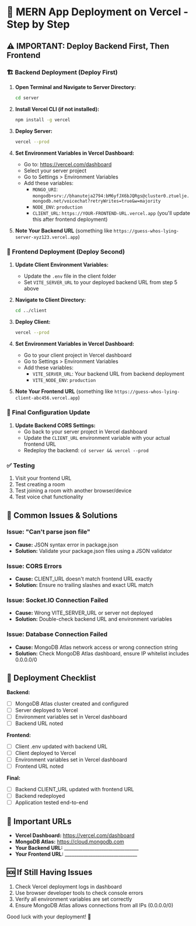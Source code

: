 # 🚀 MERN App Deployment on Vercel - Step by Step

## ⚠️ IMPORTANT: Deploy Backend First, Then Frontend

### 🏗️ Backend Deployment (Deploy First)

1. **Open Terminal and Navigate to Server Directory:**
   ```bash
   cd server
   ```

2. **Install Vercel CLI (if not installed):**
   ```bash
   npm install -g vercel
   ```

3. **Deploy Server:**
   ```bash
   vercel --prod
   ```

4. **Set Environment Variables in Vercel Dashboard:**
   - Go to: https://vercel.com/dashboard
   - Select your server project
   - Go to Settings > Environment Variables
   - Add these variables:
     - `MONGO_URI`: `mongodb+srv://bhanuteja2794:bM6yfJX6bJQRgs@cluster0.ztuelje.mongodb.net/voicechat?retryWrites=true&w=majority`
     - `NODE_ENV`: `production`
     - `CLIENT_URL`: `https://YOUR-FRONTEND-URL.vercel.app` (you'll update this after frontend deployment)

5. **Note Your Backend URL** (something like `https://guess-whos-lying-server-xyz123.vercel.app`)

### 🎨 Frontend Deployment (Deploy Second)

1. **Update Client Environment Variables:**
   - Update the `.env` file in the client folder
   - Set `VITE_SERVER_URL` to your deployed backend URL from step 5 above

2. **Navigate to Client Directory:**
   ```bash
   cd ../client
   ```

3. **Deploy Client:**
   ```bash
   vercel --prod
   ```

4. **Set Environment Variables in Vercel Dashboard:**
   - Go to your client project in Vercel dashboard
   - Go to Settings > Environment Variables
   - Add these variables:
     - `VITE_SERVER_URL`: Your backend URL from backend deployment
     - `VITE_NODE_ENV`: `production`

5. **Note Your Frontend URL** (something like `https://guess-whos-lying-client-abc456.vercel.app`)

### 🔄 Final Configuration Update

1. **Update Backend CORS Settings:**
   - Go back to your server project in Vercel dashboard
   - Update the `CLIENT_URL` environment variable with your actual frontend URL
   - Redeploy the backend: `cd server && vercel --prod`

### ✅ Testing

1. Visit your frontend URL
2. Test creating a room
3. Test joining a room with another browser/device
4. Test voice chat functionality

## 🐛 Common Issues & Solutions

### Issue: "Can't parse json file"
- **Cause:** JSON syntax error in package.json
- **Solution:** Validate your package.json files using a JSON validator

### Issue: CORS Errors
- **Cause:** CLIENT_URL doesn't match frontend URL exactly
- **Solution:** Ensure no trailing slashes and exact URL match

### Issue: Socket.IO Connection Failed
- **Cause:** Wrong VITE_SERVER_URL or server not deployed
- **Solution:** Double-check backend URL and environment variables

### Issue: Database Connection Failed
- **Cause:** MongoDB Atlas network access or wrong connection string
- **Solution:** Check MongoDB Atlas dashboard, ensure IP whitelist includes 0.0.0.0/0

## 📝 Deployment Checklist

**Backend:**
- [ ] MongoDB Atlas cluster created and configured
- [ ] Server deployed to Vercel
- [ ] Environment variables set in Vercel dashboard
- [ ] Backend URL noted

**Frontend:**
- [ ] Client .env updated with backend URL
- [ ] Client deployed to Vercel
- [ ] Environment variables set in Vercel dashboard
- [ ] Frontend URL noted

**Final:**
- [ ] Backend CLIENT_URL updated with frontend URL
- [ ] Backend redeployed
- [ ] Application tested end-to-end

## 🔗 Important URLs

- **Vercel Dashboard:** https://vercel.com/dashboard
- **MongoDB Atlas:** https://cloud.mongodb.com
- **Your Backend URL:** ________________________________
- **Your Frontend URL:** _______________________________

## 🆘 If Still Having Issues

1. Check Vercel deployment logs in dashboard
2. Use browser developer tools to check console errors
3. Verify all environment variables are set correctly
4. Ensure MongoDB Atlas allows connections from all IPs (0.0.0.0/0)

Good luck with your deployment! 🎉
